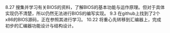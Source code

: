 8.27 搜集并学习有关BIOS的资料，了解BIOS的基本功能与运作原理。但对于具体实现仍不清楚，所以仍然无法进行BIOS的编写实现。
9.3 在github上找到了2个x86的BIOS源码，正在参照其进行学习。
10.22 将重心先转移到汇编器上，完成初步的汇编器功能设计与结构设计。
